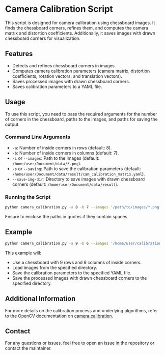 # Camera Calibration Script

This script is designed for camera calibration using chessboard images. It finds the chessboard corners, refines them, and computes the camera matrix and distortion coefficients. Additionally, it saves images with drawn chessboard corners for visualization.

## Features

- Detects and refines chessboard corners in images.
- Computes camera calibration parameters (camera matrix, distortion coefficients, rotation vectors, and translation vectors).
- Saves processed images with drawn chessboard corners.
- Saves calibration parameters to a YAML file.

## Usage

To use this script, you need to pass the required arguments for the number of corners in the chessboard, paths to the images, and paths for saving the output.

### Command Line Arguments

- `-a`: Number of inside corners in rows (default: 8).
- `-b`: Number of inside corners in columns (default: 7).
- `-i` or `--images`: Path to the images (default: `/home/user/Document/data/*.png`).
- `-s` or `--saving`: Path to save the calibration parameters (default: `/home/user/Document/data/result/cam_calibration_matrix.yaml`).
- `--save-img-dir`: Directory to save images with drawn chessboard corners (default: `/home/user/Document/data/result`).

### Running the Script

```bash
python camera_calibration.py -a 8 -b 7 --images '/path/to/images/*.png' --saving '/path/to/save/calibration.yaml' --save-img-dir '/path/to/save/processed_images'
```

Ensure to enclose the paths in quotes if they contain spaces.

## Example

```bash
python camera_calibration.py -a 9 -b 6 --images '/home/user/calibration_images/*.png' --saving '/home/user/calibration_output/camera_calibration.yaml' --save-img-dir '/home/user/calibration_output/processed_images'
```

This example will:
- Use a chessboard with 9 rows and 6 columns of inside corners.
- Load images from the specified directory.
- Save the calibration parameters to the specified YAML file.
- Save the processed images with drawn chessboard corners to the specified directory.


## Additional Information

For more details on the calibration process and underlying algorithms, refer to the OpenCV documentation on [camera calibration](https://docs.opencv.org/master/dc/dbb/tutorial_py_calibration.html).

## Contact

For any questions or issues, feel free to open an issue in the repository or contact the maintainer.
